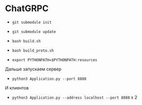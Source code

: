 # ChatGRPC

* `git submodule init`

* `git submodule update`

* `bash build.sh`

* `bash build_proto.sh`

* `export PYTHONPATH=$PYTHONPATH:resources`

Дальше запускаем сервер

* `python3 Application.py --port 8888`

И клиентов

* `python3 Application.py --address localhost --port 8888` x 2
 
